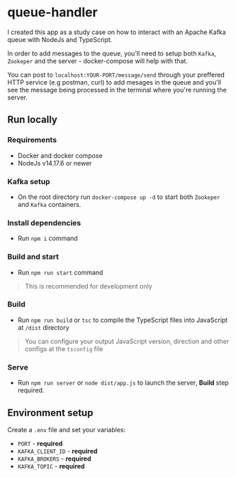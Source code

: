 # queue-handler

I created this app as a study case on how to interact with an Apache Kafka queue with NodeJs and TypeScript.

In order to add messages to the queue, you'll need to setup both `Kafka`, `Zookeper` and the server - docker-compose will help with that.

You can post to `localhost:YOUR-PORT/message/send` through your preffered HTTP service (e.g postman, curl) to add mesages in the queue and you'll see the message being processed in the terminal where you're running the server.

## Run locally
### Requirements
- Docker and docker compose
- NodeJs v14.17.6 or newer

### Kafka setup
- On the root directory run `docker-compose up -d` to start both `Zookeper` and `Kafka` containers.

### Install dependencies
- Run `npm i` command

### Build and start
- Run `npm run start` command
> This is recommended for development only

### Build
- Run `npm run build` or `tsc` to compile the TypeScript files into JavaScript at `/dist` directory
> You can configure your output JavaScript version, direction and other configs at the `tsconfig` file

### Serve
- Run `npm run server` or `node dist/app.js` to launch the server, **Build** step required.

## Environment setup
Create a `.env` file and set your variables:
- `PORT` - **required**
- `KAFKA_CLIENT_ID` - **required**
- `KAFKA_BROKERS` - **required**
- `KAFKA_TOPIC` - **required**